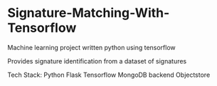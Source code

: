 # Signature-Matching-With-Tensorflow
Machine learning project written python using tensorflow

Provides signature identification from a dataset of signatures

Tech Stack:
Python
Flask
Tensorflow
MongoDB backend
Objectstore
